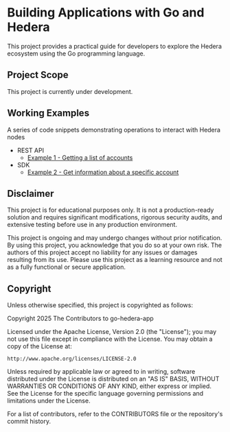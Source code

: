 # Building Applications with Go and Hedera

This project provides a practical guide for developers to explore the Hedera ecosystem using the Go programming language.

## Project Scope

This project is currently under development.

## Working Examples

A series of code snippets demonstrating operations to interact with Hedera nodes

* REST API
    * [Example 1 - Getting a list of accounts](./examples/rest/ex1/main.go)
* SDK
    * [Example 2 - Get information about a specific account](./examples/sdk/ex1/main.go)

## Disclaimer

This project is for educational purposes only. It is not a production-ready solution and requires significant modifications, rigorous security audits, and extensive testing before use in any production environment.

This project is ongoing and may undergo changes without prior notification. By using this project, you acknowledge that you do so at your own risk. The authors of this project accept no liability for any issues or damages resulting from its use. Please use this project as a learning resource and not as a fully functional or secure application.

## Copyright

Unless otherwise specified, this project is copyrighted as follows:

Copyright 2025 The Contributors to go-hedera-app

Licensed under the Apache License, Version 2.0 (the "License"); you may not use this file except in compliance with the License. You may obtain a copy of the License at:

    http://www.apache.org/licenses/LICENSE-2.0

Unless required by applicable law or agreed to in writing, software distributed under the License is distributed on an "AS IS" BASIS, WITHOUT WARRANTIES OR CONDITIONS OF ANY KIND, either express or implied. See the License for the specific language governing permissions and limitations under the License.

For a list of contributors, refer to the CONTRIBUTORS file or the repository's commit history.